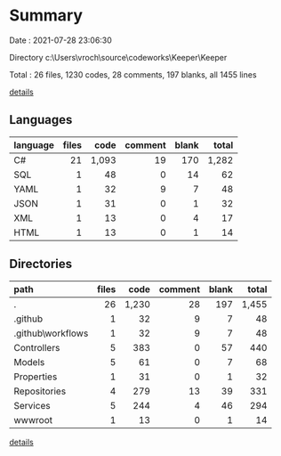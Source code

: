 # Summary

Date : 2021-07-28 23:06:30

Directory c:\Users\vroch\source\codeworks\Keeper\Keeper

Total : 26 files,  1230 codes, 28 comments, 197 blanks, all 1455 lines

[details](details.md)

## Languages
| language | files | code | comment | blank | total |
| :--- | ---: | ---: | ---: | ---: | ---: |
| C# | 21 | 1,093 | 19 | 170 | 1,282 |
| SQL | 1 | 48 | 0 | 14 | 62 |
| YAML | 1 | 32 | 9 | 7 | 48 |
| JSON | 1 | 31 | 0 | 1 | 32 |
| XML | 1 | 13 | 0 | 4 | 17 |
| HTML | 1 | 13 | 0 | 1 | 14 |

## Directories
| path | files | code | comment | blank | total |
| :--- | ---: | ---: | ---: | ---: | ---: |
| . | 26 | 1,230 | 28 | 197 | 1,455 |
| .github | 1 | 32 | 9 | 7 | 48 |
| .github\workflows | 1 | 32 | 9 | 7 | 48 |
| Controllers | 5 | 383 | 0 | 57 | 440 |
| Models | 5 | 61 | 0 | 7 | 68 |
| Properties | 1 | 31 | 0 | 1 | 32 |
| Repositories | 4 | 279 | 13 | 39 | 331 |
| Services | 5 | 244 | 4 | 46 | 294 |
| wwwroot | 1 | 13 | 0 | 1 | 14 |

[details](details.md)